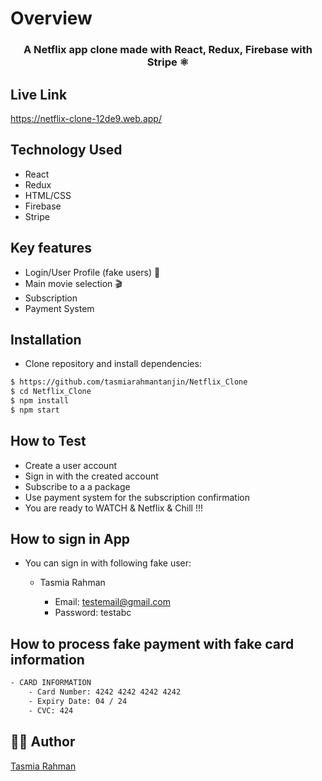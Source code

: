 # **Overview**

<h3 align="center">
<b>A Netflix app clone made with React, Redux, Firebase with Stripe ⚛</b>
<h3>

## **Live Link**

https://netflix-clone-12de9.web.app/

## **Technology Used**
- React
- Redux
- HTML/CSS
- Firebase
- Stripe

## **Key features**

- Login/User Profile (fake users) 👤
- Main movie selection 🎬
- Subscription 
- Payment System

## **Installation**

- Clone repository and install dependencies:

```bash
$ https://github.com/tasmiarahmantanjin/Netflix_Clone
$ cd Netflix_Clone
$ npm install
$ npm start
```
## **How to Test**

- Create a user account
- Sign in with the created account
- Subscribe to a a package
- Use payment system for the subscription confirmation
- You are ready to WATCH & Netflix & Chill !!!

## **How to sign in App**

- You can sign in with following fake user:

  - Tasmia Rahman

    - Email: testemail@gmail.com
    - Password: testabc


## **How to process fake payment with fake card information**

```bash
- CARD INFORMATION
	- Card Number: 4242 4242 4242 4242
	- Expiry Date: 04 / 24
	- CVC: 424
```

## 🙋‍♀️ **Author**

[Tasmia Rahman](https://github.com/tasmiarahmantanjin)